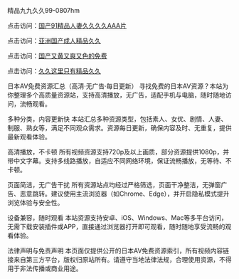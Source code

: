 精品九九久久99-0807hm

点击访问：<a href="https://heiliaoxqkkct.pages.dev">国产91精品人妻久久久久AAA片</a>

点击访问：<a href="https://heiliaozj3tjd.pages.dev">亚洲国产成人精品久久</a>

点击访问：<a href="https://heiliaowzu4ur.pages.dev">国产又黄又爽又色的免费</a>

点击访问：<a href="https://heiliaoxwd5i8.pages.dev">久久这里只有精品久久</a>


日本AV免费资源汇总（高清·无广告·每日更新）
寻找免费的日本AV资源？本站为你整理多个高质量资源站，支持高清播放，无广告，适配手机与电脑，随时随地访问，流畅观看。

多种分类，内容更新快
本站汇总多种资源类型，包括素人、女优、剧情、人妻、制服、熟女等，满足不同观众需求。资源每日更新，确保内容及时、无重复，提供最新观看体验。

高清播放，不卡顿
所有视频资源支持720p及以上画质，部分资源提供1080p，并带中文字幕。支持多线路播放，自适应不同网络环境，保证流畅播放，无等待、不卡顿。

页面简洁，无广告干扰
所有资源站点均经过严格筛选，页面干净整洁，无弹窗广告、恶意跳转。建议使用主流浏览器（如Chrome、Edge），并开启隐私模式提升浏览体验与安全性。

设备兼容，随时观看
本站资源支持安卓、iOS、Windows、Mac等多平台访问，无需下载安装插件或APP，直接通过浏览器打开即可观看，随时随地享受流畅的观看体验。

法律声明与免责声明
本页面仅提供公开的日本AV免费资源索引，所有视频内容链接来自第三方平台，版权归原站所有。请遵守当地法律法规，合理使用资源，不得用于非法传播或商业用途。


<span style="display:none;">[Canonical link]( ）</span>
